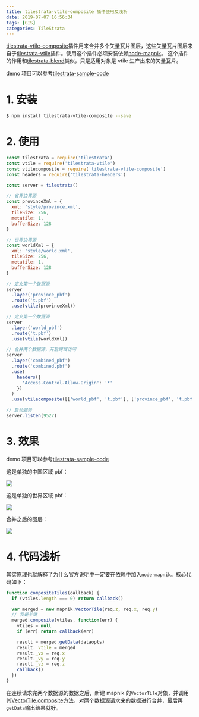 ```yaml
---
title: tilestrata-vtile-composite 插件使用及浅析
date: 2019-07-07 16:56:34
tags: [GIS]
categories: TileStrata
---
```


[tilestrata-vtile-composite](https://github.com/naturalatlas/tilestrata-vtile-composite)插件用来合并多个矢量瓦片图层，这些矢量瓦片图层来自于[tilestrata-vtile](https://github.com/naturalatlas/tilestrata-vtile)插件。使用这个插件必须安装依赖[node-mapnik](https://github.com/mapnik/node-mapnik)。
这个插件的作用和[tilestrata-blend](https://github.com/naturalatlas/tilestrata-blend)类似，只是适用对象是 vtile 生产出来的矢量瓦片。

<!--more-->

demo 项目可以参考[tilestrata-sample-code](https://github.com/zzcyrus/tilestrata-sample-code)

# 1. 安装

```sh
$ npm install tilestrata-vtile-composite --save
```

# 2. 使用

```js
const tilestrata = require('tilestrata')
const vtile = require('tilestrata-vtile')
const vtilecomposite = require('tilestrata-vtile-composite')
const headers = require('tilestrata-headers')

const server = tilestrata()

// 省界边界源
const provinceXml = {
  xml: 'style/province.xml',
  tileSize: 256,
  metatile: 1,
  bufferSize: 128
}

// 世界边界源
const worldXml = {
  xml: 'style/world.xml',
  tileSize: 256,
  metatile: 1,
  bufferSize: 128
}

// 定义第一个数据源
server
  .layer('province_pbf')
  .route('t.pbf')
  .use(vtile(provinceXml))

// 定义第一个数据源
server
  .layer('world_pbf')
  .route('t.pbf')
  .use(vtile(worldXml))

// 合并两个数据源，开启跨域访问
server
  .layer('combined_pbf')
  .route('combined.pbf')
  .use(
    headers({
      'Access-Control-Allow-Origin': '*'
    })
  )
  .use(vtilecomposite([['world_pbf', 't.pbf'], ['province_pbf', 't.pbf']]))

// 启动服务
server.listen(9527)
```

# 3. 效果

demo 项目可以参考[tilestrata-sample-code](https://github.com/zzcyrus/tilestrata-sample-code)

这是单独的中国区域 pbf：

![](http://blog-img-1255388623.cossh.myqcloud.com/v-tile-composite-pro-20190704173456.png)

这是单独的世界区域 pbf：

![](http://blog-img-1255388623.cossh.myqcloud.com/v-tile-composite-world-20190704173556.png)

合并之后的图层：

![](http://blog-img-1255388623.cossh.myqcloud.com/v-tile-composite-20190704173718.png)

# 4. 代码浅析

其实原理也就解释了为什么官方说明中一定要在依赖中加入`node-mapnik`。核心代码如下：

```js
function compositeTiles(callback) {
  if (vtiles.length === 0) return callback()

  var merged = new mapnik.VectorTile(req.z, req.x, req.y)
  // 我是关键
  merged.composite(vtiles, function(err) {
    vtiles = null
    if (err) return callback(err)

    result = merged.getData(dataopts)
    result._vtile = merged
    result._vx = req.x
    result._vy = req.y
    result._vz = req.z
    callback()
  })
}
```

在连续请求完两个数据源的数据之后，新建 mapnik 的`VectorTile`对象，并调用其[VectorTile.composite](http://mapnik.org/documentation/node-mapnik/3.6/#VectorTile.composite)方法，对两个数据源请求来的数据进行合并，最后再`getData`输出结果就好。
